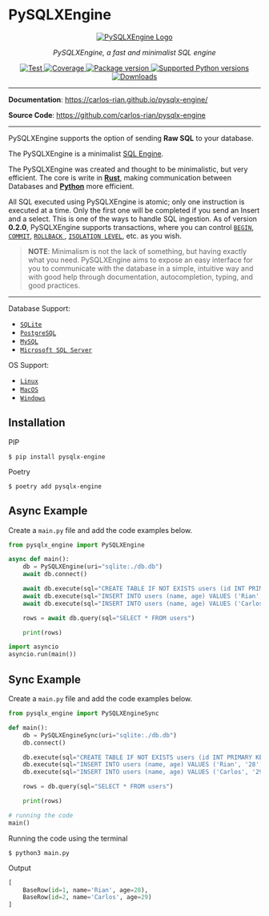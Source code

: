 # PySQLXEngine

<p align="center">
  <a href="/"><img src="https://carlos-rian.github.io/pysqlx-engine/img/logo-text3.png" alt="PySQLXEngine Logo"></a>
</p>
<p align="center">
    <em>PySQLXEngine, a fast and minimalist SQL engine</em>
</p>

<p align="center">
<a href="https://github.com/carlos-rian/pysqlx-engine/actions?query=workflow%3ATest+event%3Apush+branch%3Amain" target="_blank">
    <img src="https://github.com/carlos-rian/pysqlx-engine/workflows/Test/badge.svg?event=push&branch=main" alt="Test">
</a>
<a href="https://app.codecov.io/gh/carlos-rian/pysqlx-engine" target="_blank">
    <img src="https://img.shields.io/codecov/c/github/carlos-rian/pysqlx-engine?color=%2334D058" alt="Coverage">
</a>
<a href="https://pypi.org/project/pysqlx-engine" target="_blank">
    <img src="https://img.shields.io/pypi/v/pysqlx-engine?color=%2334D058&label=pypi%20package" alt="Package version">
</a>
<a href="https://pypi.org/project/pysqlx-engine" target="_blank">
    <img src="https://img.shields.io/pypi/pyversions/pysqlx-engine.svg?color=%2334D058" alt="Supported Python versions">
</a>
<a href="https://pepy.tech/project/pysqlx-engine" target="_blank">
    <img src="https://static.pepy.tech/personalized-badge/pysqlx-engine?period=total&units=international_system&left_color=grey&right_color=%2334D058&left_text=Downloads" alt="Downloads">
</a>
</p>

---

**Documentation**: <a href="https://carlos-rian.github.io/pysqlx-engine/" target="_blank">https://carlos-rian.github.io/pysqlx-engine/</a>

**Source Code**: <a href="https://github.com/carlos-rian/pysqlx-engine" target="_blank">https://github.com/carlos-rian/pysqlx-engine</a>

---

PySQLXEngine supports the option of sending **Raw SQL** to your database.

The PySQLXEngine is a minimalist [SQL Engine](https://github.com/carlos-rian/pysqlx-engine).

The PySQLXEngine was created and thought to be minimalistic, but very efficient. The core is write in [**Rust**](https://www.rust-lang.org), making communication between Databases and [**Python**](https://python-poetry.org) more efficient.

All SQL executed using PySQLXEngine is atomic; only one instruction is executed at a time. Only the first one will be completed if you send an Insert and a select. This is one of the ways to handle SQL ingestion. As of version **0.2.0**, PySQLXEngine supports transactions, where you can control [`BEGIN`](https://learn.microsoft.com/en-us/sql/t-sql/language-elements/begin-end-transact-sql?view=sql-server-ver16), [`COMMIT`](https://www.geeksforgeeks.org/difference-between-commit-and-rollback-in-sql), [ `ROLLBACK` ](https://www.geeksforgeeks.org/difference-between-commit-and-rollback-in-sql), [`ISOLATION LEVEL`](https://levelup.gitconnected.com/understanding-isolation-levels-in-a-database-transaction-af78aea3f44), etc. as you wish.


> **NOTE**:
    Minimalism is not the lack of something, but having exactly what you need.
    PySQLXEngine aims to expose an easy interface for you to communicate with the database in a simple, intuitive way and with good help through documentation, autocompletion, typing, and good practices.
---

Database Support:

* [`SQLite`](https://www.sqlite.org/index.html)
* [`PostgreSQL`](https://www.postgresql.org/)
* [`MySQL`](https://www.mysql.com/)
* [`Microsoft SQL Server`](https://www.microsoft.com/sql-server)

OS Support:

* [`Linux`](https://pt.wikipedia.org/wiki/Linux)
* [`MacOS`](https://pt.wikipedia.org/wiki/Macos)
* [`Windows`](https://pt.wikipedia.org/wiki/Microsoft_Windows)


## Installation


PIP

```console
$ pip install pysqlx-engine
```

Poetry

```console
$ poetry add pysqlx-engine
```

## Async Example

Create a `main.py` file and add the code examples below.

```python
from pysqlx_engine import PySQLXEngine

async def main():
    db = PySQLXEngine(uri="sqlite:./db.db")
    await db.connect()

    await db.execute(sql="CREATE TABLE IF NOT EXISTS users (id INT PRIMARY KEY, name TEXT, age INT)")
    await db.execute(sql="INSERT INTO users (name, age) VALUES ('Rian', '28')")
    await db.execute(sql="INSERT INTO users (name, age) VALUES ('Carlos', '29')")

    rows = await db.query(sql="SELECT * FROM users")

    print(rows)

import asyncio
asyncio.run(main())
```

## Sync Example

Create a `main.py` file and add the code examples below.

```python
from pysqlx_engine import PySQLXEngineSync

def main():
    db = PySQLXEngineSync(uri="sqlite:./db.db")
    db.connect()

    db.execute(sql="CREATE TABLE IF NOT EXISTS users (id INT PRIMARY KEY, name TEXT, age INT)")
    db.execute(sql="INSERT INTO users (name, age) VALUES ('Rian', '28')")
    db.execute(sql="INSERT INTO users (name, age) VALUES ('Carlos', '29')")

    rows = db.query(sql="SELECT * FROM users")

    print(rows)

# running the code
main()
```

Running the code using the terminal


```console
$ python3 main.py
```
Output

```python
[
    BaseRow(id=1, name='Rian', age=28),  
    BaseRow(id=2, name='Carlos', age=29)
]
```
